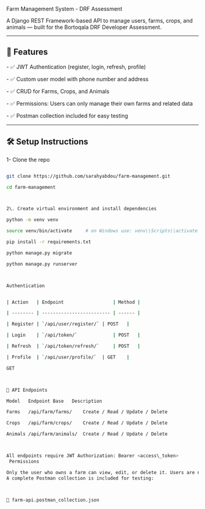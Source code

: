 Farm Management System - DRF Assessment



A Django REST Framework-based API to manage users, farms, crops, and animals — built for the Bortoqala DRF Developer Assessment.



---




## 🚀 Features




\- ✅ JWT Authentication (register, login, refresh, profile)

\- ✅ Custom user model with phone number and address

\- ✅ CRUD for Farms, Crops, and Animals

\- ✅ Permissions: Users can only manage their own farms and related data

\- ✅ Postman collection included for easy testing



---



## 🛠️ Setup Instructions



1- Clone the repo



```bash

git clone https://github.com/sarahyabdou/farm-management.git

cd farm-management



2\. Create virtual environment and install dependencies

python -m venv venv

source venv/bin/activate     # on Windows use: venv\\Scripts\\activate

pip install -r requirements.txt

python manage.py migrate

python manage.py runserver



Authentication


| Action   | Endpoint                  | Method |

| -------- | ------------------------- | ------ |

| Register | `/api/user/register/` | POST   |

| Login    | `/api/token/`             | POST   |

| Refresh  | `/api/token/refresh/`     | POST   |

| Profile  | `/api/user/profile/`  | GET    |

GET



🌿 API Endpoints

Model	Endpoint Base	Description

Farms	/api/farm/farms/	Create / Read / Update / Delete

Crops	/api/farm/crops/	Create / Read / Update / Delete

Animals	/api/farm/animals/	Create / Read / Update / Delete



All endpoints require JWT Authorization: Bearer <access\_token>
 Permissions

Only the user who owns a farm can view, edit, or delete it. Users are not allowed to create crops or animals for farms they do not own. If a user attempts to access or modify resources they don’t have permission for, the API will return a 404 Notfound response.
A complete Postman collection is included for testing:



📁 farm-api.postman_collection.json

